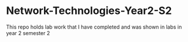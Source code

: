 # Network-Technologies-Year2-S2
This repo holds lab work that I have completed and was shown in labs in year 2 semester 2

